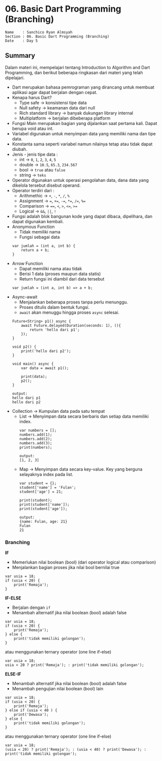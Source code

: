 # 06. Basic Dart Programming (Branching)

```
Name    : Sanchico Ryan Almsyah 
Section : 06. Basic Dart Programming (Branching)
Date    : Day 5
```

## Summary
Dalam materi ini, mempelajari tentang Introduction to Algorithm and Dart Programming, dan berikut beberapa ringkasan dari materi yang telah dipelajari.
- Dart merupakan bahasa pemrograman yang dirancang untuk membuat aplikasi agar dapat berjalan dengan cepat.
- Kenapa harus Dart?
    - Type safe -> konsistensi tipe data
    - Null safety -> keamanan data dari null
    - Rich standard library -> banyak dukungan library internal
    - Multiplatform -> berjalan dibeberapa platform
- Fungsi Main merupakan bagian yang dijalankan saat pertama kali. Dapat berupa void atau int.
- Variabel digunakan untuk menyimpan data yang memiliki nama dan tipe data.
- Konstanta sama seperti variabel namun nilainya tetap atau tidak dapat diubah.
- Jenis - jenis tipe data :
    - int -> `0`, `1`, `2`, `3`, `4`, `5`
    - double -> `10.5`, `65.3`, `234.567`
    - bool -> `true` atau `false`
    - string -> `teks`
- Operator digunakan untuk operasi pengolahan data, dana data yang dikelola tersebut disebut operand.
- Operator terdiri dari :
    - Arithmethic -> `+`, `-`, `*`, `/`, `%`
    - Assignment -> `=`, `+=`, `-=`, `*=`, `/=`, `%=`
    - Comparison -> `==`, `<`, `>`, `<=`, `>=`
    - Logical -> `&&`, `||`, `!`
- Fungsi adalah blok bangunan kode yang dapat dibaca, dipelihara, dan dapat digunakan kembali.
- Anonymous Function
    - Tidak memiliki nama
    - Fungsi sebagai data
    ```
    var jumlah = (int a, int b) {
        return a + b;
    }
    ```
- Arrow Function
    - Dapat memiliki nama atau tidak
    - Berisi 1 data (proses maupun data statis)
    - Return fungsi ini diambil dari data tersebut
    ```
    var jumlah = (int a, int b) => a + b;
    ```
- Async-await
    - Menjalankan beberapa proses tanpa perlu menunggu.
    - Proses ditulis dalam bentuk fungsi.
    - `await` akan menuggu hingga proses `async` selesai.
    ```
    Future<String> p1() async {
        await Future.delayed(Duration(seconds: 1), (){
            return 'hello dari p1';
        });
    }

    void p2() {
        print('hello dari p2');
    }

    void main() async {
        var data = await p1();

        print(data);
        p2();
    }

    output: 
    hello dari p1
    hello dari p2
    ```
- Collection -> Kumpulan data pada satu tempat
    - List -> Menyimpan data secara berbaris dan setiap data memiliki index.
        ```
        var numbers = [];
        numbers.add(1);
        numbers.add(2);
        numbers.add(3);
        print(numbers);

        output:
        [1, 2, 3]
        ```
    - Map -> Menyimpan data secara key-value. Key yang berguna selayaknya index pada list.
        ```
        var student = {};
        student['name'] = 'Fulan';
        student['age'] = 21;

        print(student);
        print(student['name']);
        print(student['age']);

        output:
        {name: Fulan, age: 21}
        Fulan
        21
        ```
        
### Branching
**IF**
- Memerlukan nilai boolean (bool) (dari operator logical atau comparison)
- Menjalankan bagian proses jika nilai bool bernilai true
```
var usia = 18;
if (usia < 20) {
    print('Remaja');
}
```
**IF-ELSE**
- Berjalan dengan `if`
- Menambah alternatif jika nilai boolean (bool) adalah false
```
var usia = 18;
if (usia < 20) {
    print('Remaja');
} else {
    print('tidak memiliki golongan');
}
```
atau menggunakan ternary operator (one line if-else)
```
var usia = 18;
usia < 20 ? print('Remaja'); : print('tidak memiliki golongan');
```
**ELSE-IF**
- Menambah alternatif jika nilai boolean (bool) adalah false
- Menambah pengujian nilai boolean (bool) lain
```
var usia = 18;
if (usia < 20) {
    print('Remaja');
} else if (usia < 40 ) {
    print('Dewasa');
} else {
    print('tidak memiliki golongan');
}
```
atau menggunakan ternary operator (one line if-else)
```
var usia = 18;
(usia < 20) ? print('Remaja'); : (usia < 40) ? print('Dewasa'); : print('tidak memiliki golongan');
```        
